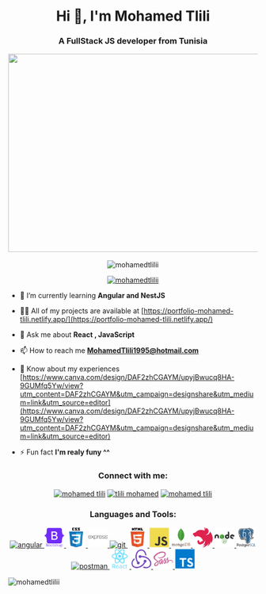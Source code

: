 <h1 align="center">Hi 👋, I'm Mohamed Tlili</h1>
<h3 align="center">A FullStack JS developer from Tunisia</h3>
  <div align="center">
    <img
      width="800px"
      height="400"
      src="https://scontent.ftun16-1.fna.fbcdn.net/v/t39.30808-6/281856722_521108266401243_2509159163032268920_n.jpg?_nc_cat=106&ccb=1-7&_nc_sid=5f2048&_nc_ohc=9li-YGIRaZcQ7kNvgEo_bTO&_nc_ht=scontent.ftun16-1.fna&oh=00_AYA0EXwC02kaN0awtfuTbL5nVAryhf1ts77-cGFGwCz06g&oe=6679E600"
      alt=""
    />
  </div>
<p align="center"> <img src="https://komarev.com/ghpvc/?username=mohamedtlilii&label=Profile%20views&color=0e75b6&style=flat" alt="mohamedtlilii" /> </p>

<p align="center"> <a href="https://github.com/ryo-ma/github-profile-trophy"><img src="https://github-profile-trophy.vercel.app/?username=mohamedtlilii" alt="mohamedtlilii" /></a> </p>

- 🌱 I’m currently learning **Angular and NestJS**

- 👨‍💻 All of my projects are available at [https://portfolio-mohamed-tlili.netlify.app/](https://portfolio-mohamed-tlili.netlify.app/)

- 💬 Ask me about **React , JavaScript**

- 📫 How to reach me **MohamedTlili1995@hotmail.com**

- 📄 Know about my experiences [https://www.canva.com/design/DAF2zhCGAYM/upyjBwucq8HA-9GUMfq5Yw/view?utm_content=DAF2zhCGAYM&utm_campaign=designshare&utm_medium=link&utm_source=editor](https://www.canva.com/design/DAF2zhCGAYM/upyjBwucq8HA-9GUMfq5Yw/view?utm_content=DAF2zhCGAYM&utm_campaign=designshare&utm_medium=link&utm_source=editor)

- ⚡ Fun fact **I'm realy funy ^^**

<h3 align="center">Connect with me:</h3>
<p align="center">
<a href="https://www.linkedin.com/in/mohamed-tlili-/" target="blank"><img align="center" src="https://raw.githubusercontent.com/rahuldkjain/github-profile-readme-generator/master/src/images/icons/Social/linked-in-alt.svg" alt="mohamed tlili" height="30" width="40" /></a>
<a href="https://www.facebook.com/mohamed.tliliiiii/" target="blank"><img align="center" src="https://raw.githubusercontent.com/rahuldkjain/github-profile-readme-generator/master/src/images/icons/Social/facebook.svg" alt="tlili mohamed" height="30" width="40" /></a>
<a href="https://www.instagram.com/tliliimohamed/" target="blank"><img align="center" src="https://raw.githubusercontent.com/rahuldkjain/github-profile-readme-generator/master/src/images/icons/Social/instagram.svg" alt="mohamed tlili" height="30" width="40" /></a>
</p>

<h3 align="center">Languages and Tools:</h3>
<p align="center"> <a href="https://angular.io" target="_blank" rel="noreferrer"> <img src="https://angular.io/assets/images/logos/angular/angular.svg" alt="angular" width="40" height="40"/> </a> <a href="https://getbootstrap.com" target="_blank" rel="noreferrer"> <img src="https://raw.githubusercontent.com/devicons/devicon/master/icons/bootstrap/bootstrap-plain-wordmark.svg" alt="bootstrap" width="40" height="40"/> </a> <a href="https://www.w3schools.com/css/" target="_blank" rel="noreferrer"> <img src="https://raw.githubusercontent.com/devicons/devicon/master/icons/css3/css3-original-wordmark.svg" alt="css3" width="40" height="40"/> </a> <a href="https://expressjs.com" target="_blank" rel="noreferrer"> <img src="https://raw.githubusercontent.com/devicons/devicon/master/icons/express/express-original-wordmark.svg" alt="express" width="40" height="40"/> </a> <a href="https://git-scm.com/" target="_blank" rel="noreferrer"> <img src="https://www.vectorlogo.zone/logos/git-scm/git-scm-icon.svg" alt="git" width="40" height="40"/> </a> <a href="https://www.w3.org/html/" target="_blank" rel="noreferrer"> <img src="https://raw.githubusercontent.com/devicons/devicon/master/icons/html5/html5-original-wordmark.svg" alt="html5" width="40" height="40"/> </a> <a href="https://developer.mozilla.org/en-US/docs/Web/JavaScript" target="_blank" rel="noreferrer"> <img src="https://raw.githubusercontent.com/devicons/devicon/master/icons/javascript/javascript-original.svg" alt="javascript" width="40" height="40"/> </a> <a href="https://www.mongodb.com/" target="_blank" rel="noreferrer"> <img src="https://raw.githubusercontent.com/devicons/devicon/master/icons/mongodb/mongodb-original-wordmark.svg" alt="mongodb" width="40" height="40"/> </a> <a href="https://nestjs.com/" target="_blank" rel="noreferrer"> <img src="https://raw.githubusercontent.com/devicons/devicon/master/icons/nestjs/nestjs-plain.svg" alt="nestjs" width="40" height="40"/> </a> <a href="https://nodejs.org" target="_blank" rel="noreferrer"> <img src="https://raw.githubusercontent.com/devicons/devicon/master/icons/nodejs/nodejs-original-wordmark.svg" alt="nodejs" width="40" height="40"/> </a> <a href="https://www.postgresql.org" target="_blank" rel="noreferrer"> <img src="https://raw.githubusercontent.com/devicons/devicon/master/icons/postgresql/postgresql-original-wordmark.svg" alt="postgresql" width="40" height="40"/> </a> <a href="https://postman.com" target="_blank" rel="noreferrer"> <img src="https://www.vectorlogo.zone/logos/getpostman/getpostman-icon.svg" alt="postman" width="40" height="40"/> </a> <a href="https://reactjs.org/" target="_blank" rel="noreferrer"> <img src="https://raw.githubusercontent.com/devicons/devicon/master/icons/react/react-original-wordmark.svg" alt="react" width="40" height="40"/> </a> <a href="https://redux.js.org" target="_blank" rel="noreferrer"> <img src="https://raw.githubusercontent.com/devicons/devicon/master/icons/redux/redux-original.svg" alt="redux" width="40" height="40"/> </a> <a href="https://sass-lang.com" target="_blank" rel="noreferrer"> <img src="https://raw.githubusercontent.com/devicons/devicon/master/icons/sass/sass-original.svg" alt="sass" width="40" height="40"/> </a> <a href="https://www.typescriptlang.org/" target="_blank" rel="noreferrer"> <img src="https://raw.githubusercontent.com/devicons/devicon/master/icons/typescript/typescript-original.svg" alt="typescript" width="40" height="40"/> </a> </p>

<p><img align="center" src="https://github-readme-stats.vercel.app/api/top-langs?username=mohamedtlilii&show_icons=true&locale=en&layout=compact" alt="mohamedtlilii" /></p>




